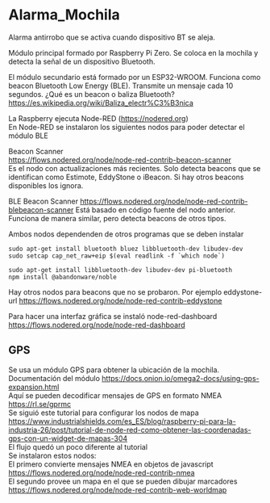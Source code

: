 # Alarma_Mochila
Alarma antirrobo que se activa cuando dispositivo BT se aleja.

Módulo principal formado por Raspberry Pi Zero. Se coloca en la mochila y detecta la señal de un dispositivo Bluetooth.

El módulo secundario está formado por un ESP32-WROOM. Funciona como beacon Bluetooth Low Energy (BLE). Transmite un mensaje cada 10 segundos.
¿Qué es un beacon o baliza Bluetooth? https://es.wikipedia.org/wiki/Baliza_electr%C3%B3nica  

La Raspberry ejecuta Node-RED (https://nodered.org)  
En Node-RED se instalaron los siguientes nodos para poder detectar el módulo BLE

Beacon Scanner  
https://flows.nodered.org/node/node-red-contrib-beacon-scanner  
Es el nodo con actualizaciones más recientes. Solo detecta beacons que se identifican como Estimote, EddyStone o iBeacon. Si hay otros beacons disponibles los ignora.  

BLE Beacon Scanner
https://flows.nodered.org/node/node-red-contrib-blebeacon-scanner
Está basado en código fuente del nodo anterior. Funciona de manera similar, pero detecta beacons de otros tipos.  

Ambos nodos dependenden de otros programas que se deben instalar

```
sudo apt-get install bluetooth bluez libbluetooth-dev libudev-dev
sudo setcap cap_net_raw+eip $(eval readlink -f `which node`)

sudo apt-get install libbluetooth-dev libudev-dev pi-bluetooth
npm install @abandonware/noble
```

Hay otros nodos para beacons que no se probaron. Por ejemplo eddystone-url https://flows.nodered.org/node/node-red-contrib-eddystone

Para hacer una interfaz gráfica se instaló node-red-dashboard https://flows.nodered.org/node/node-red-dashboard  

## GPS
Se usa un módulo GPS para obtener la ubicación de la mochila.  
Documentación del módulo https://docs.onion.io/omega2-docs/using-gps-expansion.html  
Aquí se pueden decodificar mensajes de GPS en formato NMEA https://rl.se/gprmc  
Se siguió este tutorial para configurar los nodos de mapa  https://www.industrialshields.com/es_ES/blog/raspberry-pi-para-la-industria-26/post/tutorial-de-node-red-como-obtener-las-coordenadas-gps-con-un-widget-de-mapas-304  
El flujo quedó un poco diferente al tutorial  
Se instalaron estos nodos:  
El primero convierte mensajes NMEA en objetos de javascript https://flows.nodered.org/node/node-red-contrib-nmea  
El segundo provee un mapa en el que se pueden dibujar marcadores https://flows.nodered.org/node/node-red-contrib-web-worldmap  
